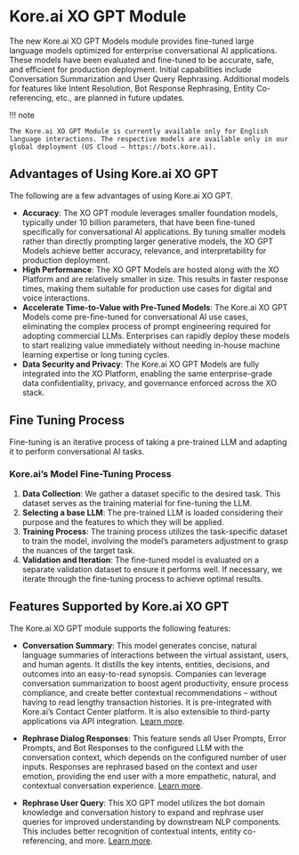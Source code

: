 
# Kore.ai XO GPT Module

	

		

			

The new Kore.ai XO GPT Models module provides fine-tuned large language models optimized for enterprise conversational AI applications. These models have been evaluated and fine-tuned to be accurate, safe, and efficient for production deployment. Initial capabilities include Conversation Summarization and User Query Rephrasing. Additional models for features like Intent Resolution, Bot Response Rephrasing, Entity Co-referencing, etc., are planned in future updates.

!!! note

    The Kore.ai XO GPT Module is currently available only for English language interactions. The respective models are available only in our global deployment (US Cloud – https://bots.kore.ai).


## Advantages of Using Kore.ai XO GPT

The following are a few advantages of using Kore.ai XO GPT.



* **Accuracy**: The XO GPT module leverages smaller foundation models, typically under 10 billion parameters, that have been fine-tuned specifically for conversational AI applications. By tuning smaller models rather than directly prompting larger generative models, the XO GPT Models achieve better accuracy, relevance, and interpretability for production deployment.
* **High Performance**: The XO GPT Models are hosted along with the XO Platform and are relatively smaller in size. This results in faster response times, making them suitable for production use cases for digital and voice interactions.
* **Accelerate Time-to-Value with Pre-Tuned Models**: The Kore.ai XO GPT Models come pre-fine-tuned for conversational AI use cases, eliminating the complex process of prompt engineering required for adopting commercial LLMs. Enterprises can rapidly deploy these models to start realizing value immediately without needing in-house machine learning expertise or long tuning cycles.
* **Data Security and Privacy**: The Kore.ai XO GPT Models are fully integrated into the XO Platform, enabling the same enterprise-grade data confidentiality, privacy, and governance enforced across the XO stack.


## Fine Tuning Process

Fine-tuning is an iterative process of taking a pre-trained LLM and adapting it to perform conversational AI tasks.


### Kore.ai’s Model Fine-Tuning Process



1. **Data Collection**: We gather a dataset specific to the desired task. This dataset serves as the training material for fine-tuning the LLM.
2. **Selecting a base LLM**: The pre-trained LLM is loaded considering their purpose and the features to which they will be applied.
3. **Training Process**: The training process utilizes the task-specific dataset to train the model, involving the model’s parameters adjustment to grasp the nuances of the target task.
4. **Validation and Iteration**: The fine-tuned model is evaluated on a separate validation dataset to ensure it performs well. If necessary, we iterate through the fine-tuning process to achieve optimal results.


## Features Supported by Kore.ai XO GPT

The Kore.ai XO GPT module supports the following features:

* **Conversation Summary**: This model generates concise, natural language summaries of interactions between the virtual assistant, users, and human agents. It distills the key intents, entities, decisions, and outcomes into an easy-to-read synopsis. Companies can leverage conversation summarization to boost agent productivity, ensure process compliance, and create better contextual recommendations – without having to read lengthy transaction histories. It is pre-integrated with Kore.ai’s Contact Center platform. It is also extensible to third-party applications via API integration. [Learn more](co-pilot-features.md#conversation-summarization).

* **Rephrase Dialog Responses**: This feature sends all User Prompts, Error Prompts, and Bot Responses to the configured LLM with the conversation context, which depends on the configured number of user inputs. Responses are rephrased based on the context and user emotion, providing the end user with a more empathetic, natural, and contextual conversation experience. [Learn more](dynamic-conversations-features.md#rephrase-dialog-responses).

* **Rephrase User Query**: This XO GPT model utilizes the bot domain knowledge and conversation history to expand and rephrase user queries for improved understanding by downstream NLP components. This includes better recognition of contextual intents, entity co-referencing, and more. [Learn more](dynamic-conversations-features.md 'Rephrase User Query').


